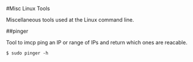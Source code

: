 #Misc Linux Tools

Miscellaneous tools used at the Linux command line.

##pinger

Tool to imcp ping an IP or range of IPs and return which ones are reacable.

```
$ sudo pinger -h
```
